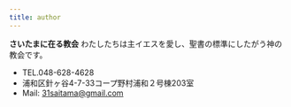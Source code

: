 ```yaml
---
title: author
---
```


**さいたまに在る教会** わたしたちは主イエスを愛し、聖書の標準にしたがう神の教会です。

* TEL.048-628-4628 
* 浦和区針ヶ谷4-7-33コープ野村浦和２号棟203室
* Mail: 31saitama@gmail.com
